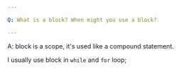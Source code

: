 ```yaml
---

Q: What is a block? When might you use a block?

---
```


A: block is a scope, it's used like a compound statement.

I usually use block in `while` and `for` loop;